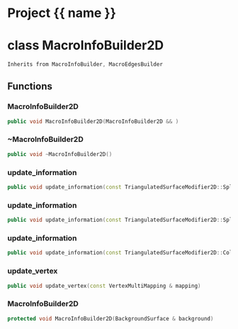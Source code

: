 <script setup>
import {useRoute} from 'vitepress'
const {path} = useRoute()
const tokens = path.split('/')
const words = tokens[2].split('-');
for (let i = 0; i < words.length; i++) {
    words[i] = words[i].charAt(0).toUpperCase() + words[i].slice(1);
    words[i] = words[i].replace('geode', 'Geode')
}
const name = words.join('-');
</script>
# Project {{ name }}

# class MacroInfoBuilder2D


```cpp
Inherits from MacroInfoBuilder, MacroEdgesBuilder
```



## Functions

### MacroInfoBuilder2D

```cpp
public void MacroInfoBuilder2D(MacroInfoBuilder2D && )
```


### ~MacroInfoBuilder2D

```cpp
public void ~MacroInfoBuilder2D()
```


### update_information

```cpp
public void update_information(const TriangulatedSurfaceModifier2D::SplitTriangleInfo & split_info)
```


### update_information

```cpp
public void update_information(const TriangulatedSurfaceModifier2D::SplitPolygonEdgeInfo & split_info)
```


### update_information

```cpp
public void update_information(const TriangulatedSurfaceModifier2D::CollapseEdgeInfo & collapse_info)
```


### update_vertex

```cpp
public void update_vertex(const VertexMultiMapping & mapping)
```


### MacroInfoBuilder2D

```cpp
protected void MacroInfoBuilder2D(BackgroundSurface & background)
```





